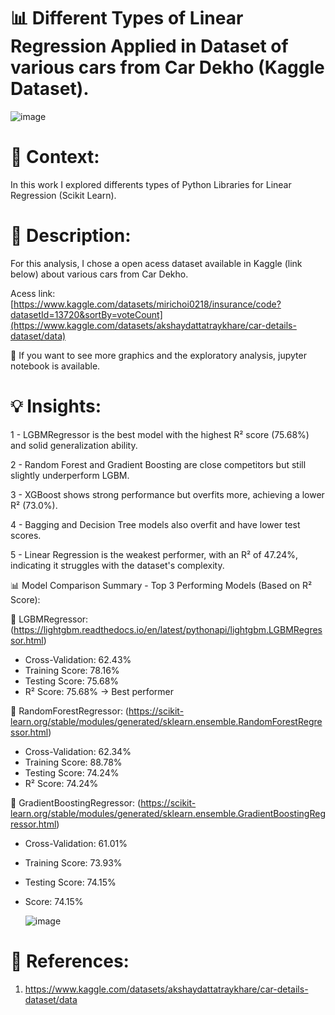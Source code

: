 # 📊 Different Types of Linear Regression Applied in Dataset of various cars from Car Dekho (Kaggle Dataset).

![image](https://github.com/user-attachments/assets/dd9197eb-27d5-4c8c-b83c-e9b2fc78835a)

# 📜 Context:

In this work I explored differents types of Python Libraries for Linear Regression (Scikit Learn).

# 📖 Description:

For this analysis, I chose a open acess dataset available in Kaggle (link below) about various cars from Car Dekho.

Acess link: [https://www.kaggle.com/datasets/mirichoi0218/insurance/code?datasetId=13720&sortBy=voteCount](https://www.kaggle.com/datasets/akshaydattatraykhare/car-details-dataset/data)

📓 If you want to see more graphics and the exploratory analysis, jupyter notebook is available. 

# 💡 Insights:

1 - LGBMRegressor is the best model with the highest R² score (75.68%) and solid generalization ability.

2 - Random Forest and Gradient Boosting are close competitors but still slightly underperform LGBM.

3 - XGBoost shows strong performance but overfits more, achieving a lower R² (73.0%).

4 - Bagging and Decision Tree models also overfit and have lower test scores.

5 - Linear Regression is the weakest performer, with an R² of 47.24%, indicating it struggles with the dataset's complexity.


📊 Model Comparison Summary - Top 3 Performing Models (Based on R² Score):

🥇 LGBMRegressor: (https://lightgbm.readthedocs.io/en/latest/pythonapi/lightgbm.LGBMRegressor.html)
- Cross-Validation: 62.43%
- Training Score: 78.16%
- Testing Score: 75.68%
- R² Score: 75.68% → Best performer
  
🥈 RandomForestRegressor: (https://scikit-learn.org/stable/modules/generated/sklearn.ensemble.RandomForestRegressor.html)
- Cross-Validation: 62.34%
- Training Score: 88.78%
- Testing Score: 74.24%
- R² Score: 74.24%
  
🥉 GradientBoostingRegressor: (https://scikit-learn.org/stable/modules/generated/sklearn.ensemble.GradientBoostingRegressor.html)
- Cross-Validation: 61.01%
- Training Score: 73.93%
- Testing Score: 74.15%
- Score: 74.15%

  ![image](https://github.com/user-attachments/assets/c7875514-fa10-4eda-b6ce-f10a4deb63d5)


# 📌 References:
1) https://www.kaggle.com/datasets/akshaydattatraykhare/car-details-dataset/data
